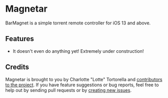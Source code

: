 # Magnetar

BarMagnet is a simple torrent remote controller for iOS 13 and above.

## Features

* It doesn't even do anything yet! Extremely under construction!

## Credits

Magnetar is brought to you by Charlotte "Lotte" Tortorella and [contributors to the project](https://github.com/Qata/Magnetar/contributors). If you have feature suggestions or bug reports, feel free to help out by sending pull requests or by [creating new issues](https://github.com/Qata/Magnetar/issues/new).

